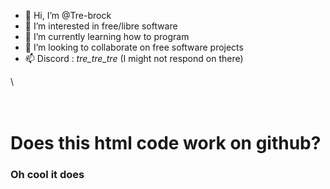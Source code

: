 - 👋 Hi, I’m @Tre-brock
- 👀 I’m interested in free/libre software
- 🌱 I’m currently learning how to program
- 💞️ I’m looking to collaborate on free software projects
- 📫 Discord : _tre_tre_tre_ (I might not respond on there)
  <html>
<head>
  
</head>
  <body>
<main>\
  <br>
  <br>
  <br>
  <h1>Does this html code work on github? </h1>
</main>
    <h3> Oh cool it does</h3>
  </body>  
  </html>
